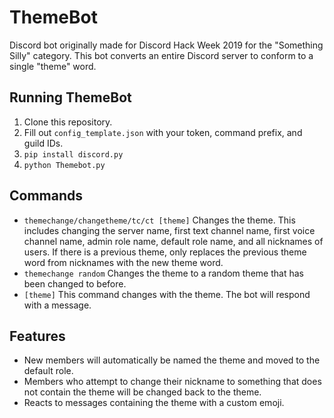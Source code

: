 # ThemeBot
Discord bot originally made for Discord Hack Week 2019 for the "Something Silly" category. 
This bot converts an entire Discord server to conform to a single "theme" word.

## Running ThemeBot
1. Clone this repository.
2. Fill out `config_template.json` with your token, command prefix, and guild IDs.
3. `pip install discord.py`
4. `python Themebot.py`

## Commands
* `themechange/changetheme/tc/ct [theme]` Changes the theme. This includes changing the server name, first text channel name, first voice channel name, admin role name, default role name, and all nicknames of users. If there is a previous theme, only replaces the previous theme word from nicknames with the new theme word.
* `themechange random` Changes the theme to a random theme that has been changed to before.
* `[theme]` This command changes with the theme. The bot will respond with a message.

## Features
* New members will automatically be named the theme and moved to the default role.
* Members who attempt to change their nickname to something that does not contain the theme will be changed back to the theme.
* Reacts to messages containing the theme with a custom emoji.
